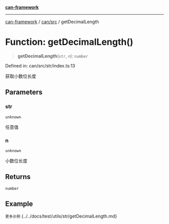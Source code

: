 [**can-framework**](../../../README.md)

***

[can-framework](../../../modules.md) / [can/src](../README.md) / getDecimalLength

# Function: getDecimalLength()

> **getDecimalLength**(`str`, `n`): `number`

Defined in: can/src/str/index.ts:13

获取小数位长度

## Parameters

### str

`unknown`

任意值

### n

`unknown`

小数位长度

## Returns

`number`

## Example

```更多示例```
{../../docs/test/utils/str/getDecimalLength.md}
